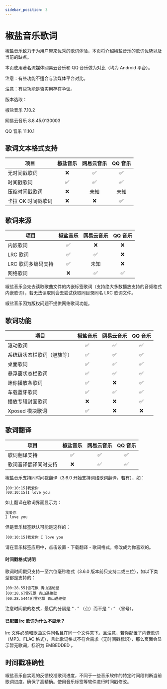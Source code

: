 ```yaml
---
sidebar_position: 3
---
```


# 椒盐音乐歌词

椒盐音乐致力于为用户带来优秀的歌词体验，本页将介绍椒盐音乐的歌词优势以及当前的缺点。

本页使用著名流媒体网易云音乐和 QQ 音乐做为对比（均为 Android 平台）。

注意：有些功能不适合与流媒体平台对比。

注意：有些功能是否实用存在争议。

版本选取：

椒盐音乐 7.10.2

网易云音乐 8.8.45.0130003

QQ 音乐 11.10.1

## 歌词文本格式支持

| 项目 | 椒盐音乐 | 网易云音乐 | QQ 音乐 |
| -- | :--: | :--: | :--: |
| 无时间戳歌词 | ❌ | ✅ | ✅ |
| 时间戳歌词 | ✅ | ✅ | ✅ |
| 压缩时间戳歌词 | ❌ | 未知 | 未知 |
| 卡拉 OK 时间戳歌词 | ❌ | ❌ | ✅ |

## 歌词来源

| 项目 | 椒盐音乐 | 网易云音乐 | QQ 音乐 |
| -- | :--: | :--: | :--: |
| 内嵌歌词 | ✅ | ❌ | ❌ |
| LRC 歌词 | ✅ | ✅ | ❌ |
| LRC 歌词多编码支持 | ✅ | 未知 | ❌ |
| 网络歌词 | ❌ | ✅ | ✅ |

椒盐音乐会先去读取歌曲文件的内嵌标签歌词（支持绝大多数播放支持的音频格式内嵌歌词），若无法读取则会去尝试获取同目录同名 LRC 歌词文件。

椒盐音乐因为版权问题不提供网络歌词功能。

## 歌词功能

| 项目 | 椒盐音乐 | 网易云音乐 | QQ 音乐 |
| -- | :--: | :--: | :--: |
| 滚动歌词 | ✅ | ✅ | ✅ |
| 系统级状态栏歌词（魅族等） | ✅ | ✅ | ✅ |
| 桌面歌词 | ✅ | ✅ | ✅ |
| 悬浮窗状态栏歌词 | ✅ | ✅ | ✅ |
| 迷你播放条歌词 | ✅ | ❌ | ✅ |
| 车载蓝牙歌词 | ✅ | ✅ | ✅ |
| 播放专辑封面歌词 | ❌ | ❌ | ✅ |
| Xposed 模块歌词 | ✅ | ❌ | ❌ |

## 歌词翻译

| 项目 | 椒盐音乐 | 网易云音乐 | QQ 音乐 |
| -- | :--: | :--: | :--: |
| 歌词翻译支持 | ✅ | ✅ | ✅ |
| 歌词音译翻译同时支持 | ❌ | ✅ | ✅ |

椒盐音乐支持同时间戳翻译（3.6.0 开始支持网络歌词翻译，若有），如：
```
[00:10:15]我爱你
[00:10:15]I love you
```
如上翻译在歌词界面显示为：
```
我爱你
I love you
```
但是音乐标签默认可能是这样的：
```
[00:10:15]我爱你 I love you
```
请在音乐标签应用中，点击设置 - 下载翻译 - 歌词格式，修改成为你喜欢的。

#### 时间戳格式说明

歌词时间戳只支持一至六位毫秒格式（3.6.0 版本前只支持二或三位），如以下类型都是支持的：
```
[00:28.55]雪花飘 青山遇绝壁
[00:28.6]雪花飘 青山遇绝壁
[00:28.54449]雪花飘 青山遇绝壁
```
注意时间戳的格式，最后的分隔是 “ . ” （点）而不是 “ : ” （冒号）。

#### 已配置 lrc 歌词为什么不显示？

lrc 文件必须和歌曲文件同名且在同一个文件夹下。且注意，若你配置了内嵌歌词（MP3、FLAC 格式），且此歌词格式不符合需求（无时间戳标识），那么页面会显示暂无歌词，标识为 EMBEDDED 。

## 时间戳准确性

椒盐音乐自实现的反馈校准歌词进度，不同于一些音乐软件的特定时间段判断当前歌词进度。确保了高精确。使用音乐标签等软件进行时间戳修改。